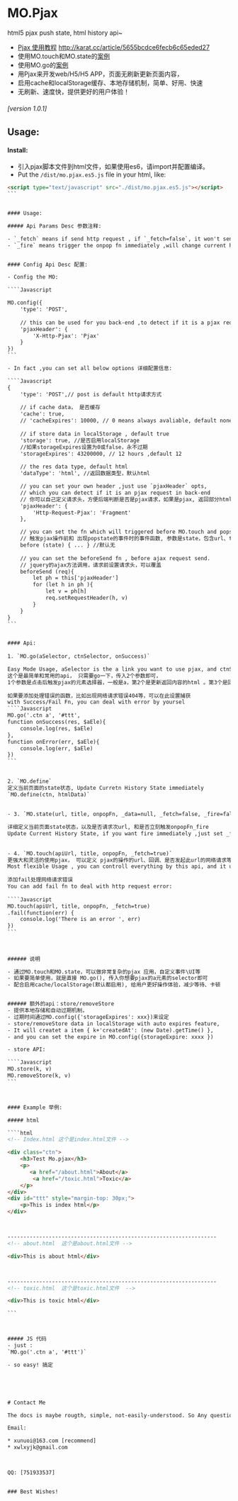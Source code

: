 # MO.Pjax
html5 pjax push state, html history api~

* [Pjax 使用教程](http://karat.cc/article/5655bcdce6fecb6c65eded27) http://karat.cc/article/5655bcdce6fecb6c65eded27
* 使用MO.touch和MO.state的[案例](http://karat.cc/)
* 使用MO.go的[案例](http://karat.cc/product)
* 用Pjax来开发web/H5/H5 APP，页面无刷新更新页面内容， 
* 启用cache和localStorage缓存、本地存储机制，简单、好用、快速
* 无刷新、速度快，提供更好的用户体验！

###### [version 1.0.1]



## Usage:


#### Install:

- 引入pjax脚本文件到html文件，如果使用es6，请import并配置编译。
- Put the `/dist/mo.pjax.es5.js` file in your html, like:

````html
<script type="text/javascript" src="./dist/mo.pjax.es5.js"></script>
```


#### Usage:

##### Api Params Desc 参数注释:

- `_fetch` means if send http request , if `_fetch=false`, it won't send http request and do not fetch network
- `_fire` means trigger the onpop fn immediately ,will change current history state immediately


#### Config Api Desc 配置:

- Config the MO: 

````Javascript

MO.config({
    'type': 'POST',
    
    // this can be used for you back-end ,to detect if it is a pjax request
    'pjaxHeader': {
        'X-Http-Pjax': 'Pjax'
    }
})
```

- In fact ,you can set all below options 详细配置信息:

````Javascript
{
    'type': 'POST',// post is default http请求方式
    
    // if cache data， 是否缓存
    'cache': true,
    // 'cacheExpires': 10000, // 0 means always avaliable, default none 缓存时间
    
    // if store data in localStorage , default true 
    'storage': true, //是否启用localStorage
    //如果storageExpires设置为0或false，永不过期
    'storageExpires': 43200000, // 12 hours ,default 12 
    
    // the res data type, default html
    'dataType': 'html', //返回数据类型，默认html

    // you can set your own header ,just use `pjaxHeader` opts, 
    // which you can detect if it is an pjax request in back-end 
    // 你可以自己定义请求头，方便后端判断是否是pjax请求，如果是pjax, 返回部分html， fragment
    'pjaxHeader': {
        'Http-Request-Pjax': 'Fragment'
    },

    // you can set the fn which will triggered before MO.touch and popstate event happened
    // 触发pjax操作前和 出现popstate的事件时的事件函数, 参数是state，包含url、title等信息
    before (state) { ... } //默认无
    
    // you can set the beforeSend fn , before ajax request send.
    // jquery的ajax方法调用，请求前设置请求头，可以覆盖
    beforeSend (req){
        let ph = this['pjaxHeader']
        for (let h in ph ){
            let v = ph[h]
            req.setRequestHeader(h, v)
        }
    }
}
```


#### Api:
  
1. `MO.go(aSelector, ctnSelector, onSuccess)`   

Easy Mode Usage, aSelector is the a link you want to use pjax, and ctnSelector is the html container, onSuccess is callback when succeed.
这个是最简单和常用的api， 只需要go一下，传入2个参数即可，
1个参数是点击后触发pjax的元素选择器，一般是a，第2个是更新返回内容的html 。第3个是回调函数，可选，默认空
  
如果要添加处理错误的函数，比如出现网络请求错误404等，可以在此设置捕获  
with Success/Fail Fn, you can deal with error by yoursel
````Javascript
MO.go('.ctn a', '#ttt', 
function onSuccess(res, $aEle){
    console.log(res, $aEle)
}, 
function onError(err, $aEle){
    console.log(err, $aEle)
})
```
  
  
2. `MO.define`  
定义当前页面的state状态, Update Curretn History State immediately  
`MO.define(ctn, htmlData)`
  
  
- 3. `MO.state(url, title, onpopFn, _data=null, _fetch=false, _fire=false)`  

详细定义当前页面state状态，以及是否请求次url, 和是否立刻触发onpopFn_fire
Update Current History State, if you want fire immediately ,just set _fire true, and _data can be null ,which will be put to onpopFn
  
  
- 4. `MO.touch(apiUrl, title, onpopFn, _fetch=true)`  
更强大和灵活的使用pjax， 可以定义 pjax的操作的url、回调、是否发起此url的网络请求等，同样可以添加fail的错误处理函数
Most flexible Usage , you can controll everything by this api, and it usually works with MO.state.
  
添加fail处理网络请求错误
You can add fail fn to deal with http request error:
  
````Javascript
MO.touch(apiUrl, title, onpopFn, _fetch=true)
.fail(function(err) {
    console.log('There is an error ', err)
})
```
  
  
  
###### 说明

- 通过MO.touch和MO.state，可以做非常复杂的pjax 应用，自定义事件\UI等
- 如果要简单使用，就是直接 MO.go(), 传入你想要pjax的a元素的selector即可
- 配合启用cache/localStorage(默认都启用), 给用户更好操作体验，减少等待、卡顿


###### 额外的api：store/removeStore
- 提供本地存储和自动过期机制，
- 过期时间通过MO.config({'storageExpires': xxx})来设定
- store/removeStore data in localStorage with auto expires feature,
- It will createt a item { k+'createdAt': (new Date).getTime() },
- and you can set the expire in MO.config({storageExpire: xxxx })

- store API:

````Javascript
MO.store(k, v)
MO.removeStore(k, v)
```



#### Example 举例:

##### html

````html
<!-- Index.html 这个是index.html文件 -->

<div class="ctn">
    <h3>Test Mo.pjax</h3>
    <p>
       <a href="/about.html">About</a>
        <a href="/toxic.html">Toxic</a> 
    </p>
</div>
<div id="ttt" style="margin-top: 30px;">
    <p>This is index html</p>
</div>



------------------------------------------------------------------
<!-- about.html  这个是about.html文件 -->

<div>This is about html</div>



------------------------------------------------------------------
<!-- toxic.html  这个是toxic.html文件  -->

<div>This is toxic html</div>

```



##### JS 代码
- just :
`MO.go('.ctn a', '#ttt')`

- so easy! 搞定





# Contact Me

The docs is maybe rougth, simple, not-easily-understood. So Any questions, contact me.

Email: 

* xunuoi@163.com [recommend]
* xwlxyjk@gmail.com



QQ: [751933537]


### Best Wishes!
